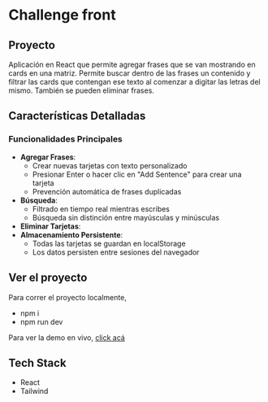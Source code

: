 # Challenge front

## Proyecto

Aplicación en React que permite agregar frases que se van mostrando en cards en una matriz.
Permite buscar dentro de las frases un contenido y filtrar las cards que contengan ese texto al comenzar
a digitar las letras del mismo. También se pueden eliminar frases.

## Características Detalladas

### Funcionalidades Principales

- **Agregar Frases**:
  - Crear nuevas tarjetas con texto personalizado
  - Presionar Enter o hacer clic en "Add Sentence" para crear una tarjeta
  - Prevención automática de frases duplicadas
- **Búsqueda**:
  - Filtrado en tiempo real mientras escribes
  - Búsqueda sin distinción entre mayúsculas y minúsculas
- **Eliminar Tarjetas**:
- **Almacenamiento Persistente**:
  - Todas las tarjetas se guardan en localStorage
  - Los datos persisten entre sesiones del navegador

## Ver el proyecto

Para correr el proyecto localmente,

- npm i
- npm run dev

Para ver la demo en vivo, [click acá](https://about-phrases.vercel.app/)

## Tech Stack

- React
- Tailwind
